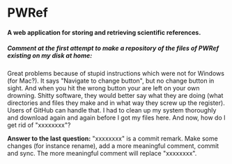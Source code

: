 PWRef
=====

<h4>A web application for storing and retrieving scientific references.</h4>

<h5><em>Comment at the first attempt to make a repository of the files of PWRef 
existing on my disk at home:</em></h5>

Great problems because of stupid instructions which were not for
Windows (for Mac?). It says "Navigate to change button", but no change
button in sight. And when you hit the wrong button your are left on
your own drowning. Shitty software, they would better say what they
are doing (what directories and files they make and in what way they
screw up the register). Users of GitHub can handle that. I had to
clean up my system thoroughly and download again and again before I
got my files here. And now, how do I get rid of "xxxxxxxx"?

<b>Answer to the last question:</b> "xxxxxxxx" is a commit remark. Make some
changes (for instance rename), add a more meaningful comment, commit
and sync. The more meaningful comment will replace "xxxxxxxx".
